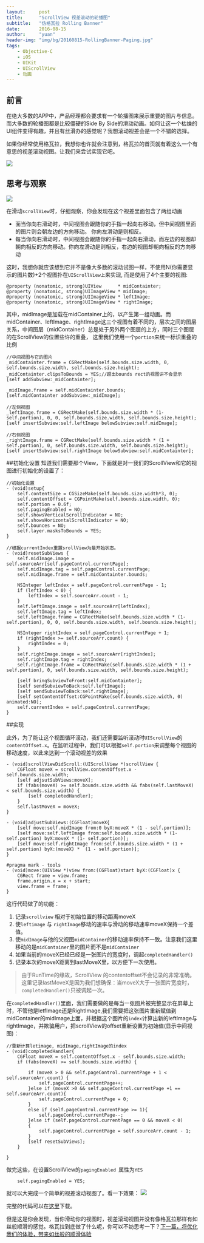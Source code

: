 ```yaml
---
layout:     post
title:      "ScrollView 视差滚动的轮播图"
subtitle:   "仿格瓦拉 Rolling Banner"
date:       2016-08-15
author:     "yuan"
header-img: "img/bg/20160815-RollingBanner-Paging.jpg"
tags:
    - Objective-C
    - iOS
    - UIKit
    - UIScrollView
    - 动画
---
```


## 前言
在绝大多数的APP中，产品经理都会要求有一个轮播图来展示重要的图片与信息。而大多数的轮播图都是比较僵硬的Side By Side的滑动动画。如何让这一个枯燥的UI组件变得有趣，并且有丝滑办的感觉呢？我想滚动视差会是一个不错的选择。

如果你经常使用格瓦拉，我想你也许就会注意到，格瓦拉的首页就有着这么一个有意思的视差滚动视图。让我们来尝试实现它吧。

![](https://github.com/Arbalest313/gitRecord/blob/master/RollingBanner/Gewala.gif?raw=true)


## 思考与观察

![](https://github.com/Arbalest313/gitRecord/blob/master/RollingBanner/Gewala-Slow.gif?raw=true)



在滑动`scrollView`时，仔细观察，你会发现在这个视差里面包含了两组动画

* 面当你向右滑动时，中间视图会跟随你的手指一起向右移动，但中间视图里面的图片则会朝左边的方向移动。 你向左滑动是则相反。
* 每当你向右滑动时，中间视图会跟随你的手指一起向右滑动，而左边的视图却朝向相反的方向移动。你向左滑动是则相反，右边的视图却朝向相反的方向移动

这时，我想你就应该想到它并不是像大多数的滚动试图一样，不使用N(你需要显示的图片数)+2个视图扑在`UIScrollView上`来实现, 而是使用了4个主要的视图:

```obj-c
@property (nonatomic, strong)UIView      * midContainter;
@property (nonatomic, strong)UIImageView * midImage;
@property (nonatomic, strong)UIImageView * leftImage;
@property (nonatomic, strong)UIImageView * rightImage;
```
其中，midImage是加载在midContainer上的，以产生第一组动画。而midContainer、leftImage、rightImage这三个视图有着不同的，层次之间的图层关系，中间图层（midContainer）总是处于另外两个图层的上方，同时三个图层的在ScrollView的位置些许的重叠， 这里我们使用一个`portion`来统一标识重叠的比例

```obj-c
//中间视图与它的图片
_midContainter.frame = CGRectMake(self.bounds.size.width, 0, self.bounds.size.width, self.bounds.size.height);
_midContainter.clipsToBounds = YES;//超出bounds rect的视图讲不会显示
[self addSubview:_midContainter];

_midImage.frame = self.midContainter.bounds;
[self.midContainter addSubview:_midImage];

//左侧视图
_leftImage.frame = CGRectMake(self.bounds.size.width * (1- self.portion), 0, 0, self.bounds.size.width, self.bounds.size.height);
[self insertSubview:self.leftImage belowSubview:self.midImage];

//右侧视图
_rightImage.frame = CGRectMake(self.bounds.size.width * (1 + self.portion), 0, self.bounds.size.width, self.bounds.size.height);
[self insertSubview:self.rightImage belowSubview:self.midContainter];
```
##初始化设置
知道我们需要那个View，下面就是对一我们的ScrollView和它的视图进行初始化的设置了：

```obj-c
//初始化设置
- (void)setup{
    self.contentSize = CGSizeMake(self.bounds.size.width*3, 0);
    self.contentOffset = CGPointMake(self.bounds.size.width, 0);
    self.portion = 0.6f;
    self.pagingEnabled = NO;
    self.showsVerticalScrollIndicator = NO;
    self.showsHorizontalScrollIndicator = NO;
    self.bounces = NO;
    self.layer.masksToBounds = YES;
}

//根据currentIndex重置srollView为最开始状态。
- (void)resetSubViews {
    self.midImage.image = self.sourceArr[self.pageControl.currentPage];
    self.midImage.tag = self.pageControl.currentPage;
    self.midImage.frame = self.midContainter.bounds;
    
    NSInteger leftIndex = self.pageControl.currentPage - 1;
    if (leftIndex < 0) {
        leftIndex = self.sourceArr.count - 1;
    }
    self.leftImage.image = self.sourceArr[leftIndex];
    self.leftImage.tag = leftIndex;
    self.leftImage.frame = CGRectMake(self.bounds.size.width * (1- self.portion), 0, 0, self.bounds.size.width, self.bounds.size.height);
    
    NSInteger rightIndex = self.pageControl.currentPage + 1;
    if (rightIndex >= self.sourceArr.count) {
        rightIndex = 0;
    }
    self.rightImage.image = self.sourceArr[rightIndex];
    self.rightImage.tag = rightIndex;
    self.rightImage.frame = CGRectMake(self.bounds.size.width * (1 +  self.portion), 0, self.bounds.size.width, self.bounds.size.height);
    
    [self bringSubviewToFront:self.midContainter];
    [self sendSubviewToBack:self.leftImage];
    [self sendSubviewToBack:self.rightImage];
    [self setContentOffset:CGPointMake(self.bounds.size.width, 0) animated:NO];    
    self.currentIndex = self.pageControl.currentPage;
}

```
##实现

此外，为了能让这个视图循环滚动，我们还需要监听滚动时`UIScrollView`的`contentOffset.x`。在监听过程中，我们可以根据`self.portion`来调整每个视图的移动速度，以此来达到一个滚动视差的效果

```obj-c
- (void)scrollViewDidScroll:(UIScrollView *)scrollView {
    CGFloat moveX = scrollView.contentOffset.x - self.bounds.size.width;
	[self adjsutSubViews:moveX];
	if (fabs(moveX) >= self.bounds.size.width && fabs(self.lastMoveX) < self.bounds.size.width) {
        [self completedHandler];
    }
    self.lastMoveX = moveX;
}

- (void)adjustSubViews:(CGFloat)moveX{
    [self move:self.midImage from:0 byX:moveX * (1 - self.portion)];
    [self move:self.leftImage from:self.bounds.size.width * (1- self.portion) byX:moveX * (1- self.portion)];
    [self move:self.rightImage from:self.bounds.size.width * (1 + self.portion) byX:(moveX) *  (1 - self.portion)];
}

#pragma mark - tools
- (void)move:(UIView *)view from:(CGFloat)start byX:(CGFloat)x {
    CGRect frame = view.frame;
    frame.origin.x = x + start;
    view.frame = frame;
}
```
这行代码做了的功能：

1. 记录`scrollview` 相对于初始位置的移动距离moveX
2. 使`leftimage` 与 `rightImage`移动的速率与滑动的移动速率moveX保持一个差值。
3. 使`midImage`与他的父视图`midContainer`的移动速率保持不一致。注意我们这里移动的是`midContainer`里的图片而不是`midContainer`
4. 如果当前的moveX已经已经是一张图片的宽度时，调起`completedHandler()`
4. 记录本次的moveX距离到lastMoveX里，以方便下一次使用。

> 由于RunTime的缘故，ScrollView 的contentoffset不会记录的非常准确。这里记录lastMoveX是因为我们想确保：当moveX大于一张图片宽度时，`completedHandler()`只被调起一次。

在`completedHandler()`里面，我们需要做的是每当一张图片被完整显示在屏幕上时，不管他是letfImage还是RightImage,我们需要把这张图片重新赋值到midContainer的midImage上面，并根据这个图片的`index`计算出新的leftImage与rightImage，并欺骗用户，把scrollView的offset重新设置为初始值(显示中间视图)：

```obj-c
//重新计算letimage, midImage,rightImage的index
- (void)completedHandler{
    CGFloat moveX = self.contentOffset.x - self.bounds.size.width;
    if (fabs(moveX) >= self.bounds.size.width) {
        
        if (moveX > 0 && self.pageControl.currentPage + 1 < self.sourceArr.count) {
            self.pageControl.currentPage++;
        }else if (moveX >0 && self.pageControl.currentPage +1 == self.sourceArr.count){
            self.pageControl.currentPage = 0;
        }
        else if (self.pageControl.currentPage >= 1){
            self.pageControl.currentPage--;
        }else if (self.pageControl.currentPage == 0 && moveX < 0)
        {
            self.pageControl.currentPage = self.sourceArr.count - 1;
        }
        [self resetSubViews];
    }

}
```
做完这些，在设置ScrollView的`pagingEnabled `属性为`YES`

```
    self.pagingEnabled = YES;

```
就可以大完成一个简单的视差滚动视图了。看一下效果：
![](https://github.com/Arbalest313/gitRecord/blob/master/RollingBanner/RBPagingC.gif?raw=true)

完整的代码可以在[这里](https://github.com/Arbalest313/HYRollingBanner)下载。

但是这是你会发现，当你滑动你的视图时，视差滚动视图并没有像格瓦拉那样有如丝般顺滑的感觉。格瓦拉到底做了什么呢，你可以不妨思考一下？[下一篇，将优化我们的体验，带来如丝般的顺滑体验]()